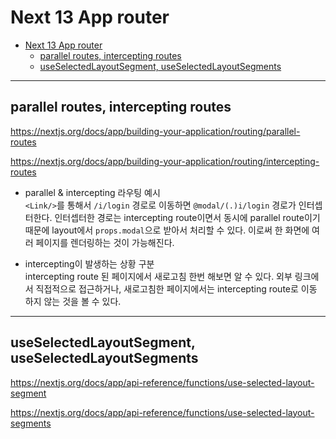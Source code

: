 # Next 13 App router

- [Next 13 App router](#next-13-app-router)
  - [parallel routes, intercepting routes](#parallel-routes-intercepting-routes)
  - [useSelectedLayoutSegment, useSelectedLayoutSegments](#useselectedlayoutsegment-useselectedlayoutsegments)

---

## parallel routes, intercepting routes

https://nextjs.org/docs/app/building-your-application/routing/parallel-routes

https://nextjs.org/docs/app/building-your-application/routing/intercepting-routes

- parallel & intercepting 라우팅 예시  
`<Link/>`를 통해서 `/i/login` 경로로 이동하면 `@modal/(.)i/login` 경로가 인터셉터한다.
인터셉터한 경로는 intercepting route이면서 동시에 parallel route이기 때문에 layout에서 `props.modal`으로 받아서 처리할 수 있다. 이로써 한 화면에 여러 페이지를 렌더링하는 것이 가능해진다.

- intercepting이 발생하는 상황 구분  
intercepting route 된 페이지에서 새로고침 한번 해보면 알 수 있다.
외부 링크에서 직접적으로 접근하거나, 새로고침한 페이지에서는 intercepting route로 이동 하지 않는 것을 볼 수 있다.

---

## useSelectedLayoutSegment, useSelectedLayoutSegments

https://nextjs.org/docs/app/api-reference/functions/use-selected-layout-segment

https://nextjs.org/docs/app/api-reference/functions/use-selected-layout-segments
